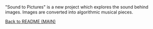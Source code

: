 "Sound to Pictures" is a new project which explores the sound behind images. Images are converted into algorithmic musical pieces.



[Back to README (MAIN)](https://github.com/LMihel/LMihelac)
